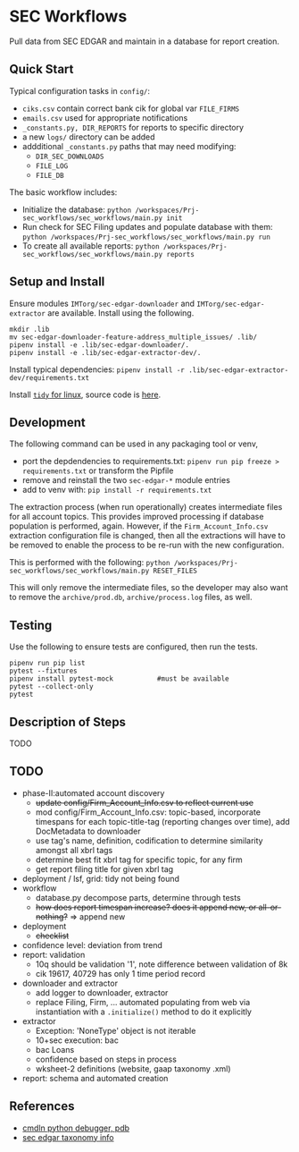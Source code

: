 # SEC Workflows

Pull data from SEC EDGAR and maintain in a database for report creation.


## Quick Start

Typical configuration tasks in `config/`: 

* `ciks.csv` contain correct bank cik for global var `FILE_FIRMS`
* `emails.csv` used for appropriate notifications
* `_constants.py, DIR_REPORTS` for reports to specific directory
* a new `logs/` directory can be added
* addditional `_constants.py` paths that may need modifying:
  - `DIR_SEC_DOWNLOADS`
  - `FILE_LOG`
  - `FILE_DB`

The basic workflow includes:

* Initialize the database: `python /workspaces/Prj-sec_workflows/sec_workflows/main.py init`
* Run check for SEC Filing updates and populate database with them: `python /workspaces/Prj-sec_workflows/sec_workflows/main.py run`
* To create all available reports: `python /workspaces/Prj-sec_workflows/sec_workflows/main.py reports`



## Setup and Install 

Ensure modules `IMTorg/sec-edgar-downloader` and `IMTorg/sec-edgar-extractor` are available.  Install using the following.

```
mkdir .lib
mv sec-edgar-downloader-feature-address_multiple_issues/ .lib/
pipenv install -e .lib/sec-edgar-downloader/.
pipenv install -e .lib/sec-edgar-extractor-dev/.
```

Install typical dependencies: `pipenv install -r .lib/sec-edgar-extractor-dev/requirements.txt `

Install [`tidy` for linux](https://www.html-tidy.org/), source code is [here](https://github.com/htacg/tidy-html5).



## Development

The following command can be used in any packaging tool or venv, 

* port the depdendencies to requirements.txt: `pipenv run pip freeze > requirements.txt` or transform the Pipfile
* remove and reinstall the two `sec-edgar-*` module entries
* add to venv with: `pip install -r requirements.txt`

The extraction process (when run operationally) creates intermediate files for all account topics.  This provides improved processing if database population is performed, again.  However, if the `Firm_Account_Info.csv` extraction configuration file is changed, then all the extractions will have to be removed to enable the process to be re-run with the new configuration.  

This is performed with the following: `python /workspaces/Prj-sec_workflows/sec_workflows/main.py RESET_FILES`

This will only remove the intermediate files, so the developer may also want to remove the `archive/prod.db`, `archive/process.log` files, as well.



## Testing

Use the following to ensure tests are configured, then run the tests.

```
pipenv run pip list
pytest --fixtures
pipenv install pytest-mock           #must be available
pytest --collect-only
pytest
```


## Description of Steps

TODO



## TODO

* phase-II:automated account discovery
  - ~~update config/Firm_Account_Info.csv to reflect current use~~
  - mod config/Firm_Account_Info.csv: topic-based, incorporate timespans for each topic-title-tag (reporting changes over time), add DocMetadata to downloader
  - use tag's name, definition, codification to determine similarity amongst all xbrl tags
  - determine best fit xbrl tag for specific topic, for any firm
  - get report filing title for given xbrl tag
* deployment / lsf, grid: tidy not being found
* workflow
  - database.py decompose parts, determine through tests
  - ~~how does report timespan increase? does it append new, or all-or-nothing?~~ => append new
* deployment
  - ~~checklist~~
* confidence level: deviation from trend
* report: validation
  - 10q should be validation '1', note difference between validation of 8k
  - cik 19617, 40729 has only 1 time period record
* downloader and extractor
  - add logger to downloader, extractor
  - replace Filing, Firm, ... automated populating from web via instantiation with a `.initialize()` method to do it explicitly
* extractor
  - Exception: 'NoneType' object is not iterable
  - 10+sec execution: bac
  - bac Loans
  - confidence based on steps in process
  - wksheet-2 definitions (website, gaap taxonomy .xml)
* report: schema and automated creation


## References

* [cmdln python debugger, pdb](https://qxf2.com/blog/debugging-in-python-using-pytest-set_trace/)
* [sec edgar taxonomy info](https://sec.gov/info/edgar/edgartaxonomies.shtml)